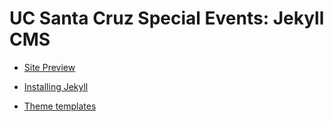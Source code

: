 # UC Santa Cruz Special Events: Jekyll CMS
 
 - [Site Preview](https://luckyluke007.github.io/specialevents-site/)
 
 
- [Installing Jekyll](https://jekyllrb.com)
- [Theme templates](https://github.com/luckyluke007/specialevents-redesign)


